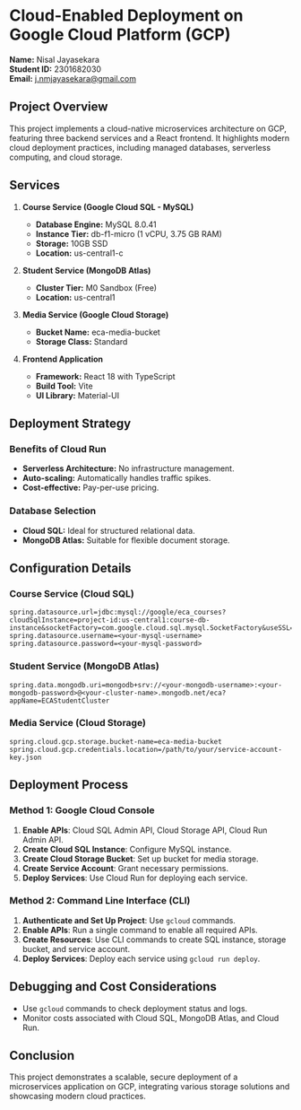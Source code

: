 

# Cloud-Enabled Deployment on Google Cloud Platform (GCP)

**Name:** Nisal Jayasekara  
**Student ID:** 2301682030  
**Email:** j.nmjayasekara@gmail.com 


## Project Overview

This project implements a cloud-native microservices architecture on GCP, featuring three backend services and a React frontend. It highlights modern cloud deployment practices, including managed databases, serverless computing, and cloud storage.

## Services

1. **Course Service (Google Cloud SQL - MySQL)**
   - **Database Engine:** MySQL 8.0.41
   - **Instance Tier:** db-f1-micro (1 vCPU, 3.75 GB RAM)
   - **Storage:** 10GB SSD
   - **Location:** us-central1-c

2. **Student Service (MongoDB Atlas)**
   - **Cluster Tier:** M0 Sandbox (Free)
   - **Location:** us-central1

3. **Media Service (Google Cloud Storage)**
   - **Bucket Name:** eca-media-bucket
   - **Storage Class:** Standard

4. **Frontend Application**
   - **Framework:** React 18 with TypeScript
   - **Build Tool:** Vite
   - **UI Library:** Material-UI

## Deployment Strategy

### Benefits of Cloud Run
- **Serverless Architecture:** No infrastructure management.
- **Auto-scaling:** Automatically handles traffic spikes.
- **Cost-effective:** Pay-per-use pricing.

### Database Selection
- **Cloud SQL:** Ideal for structured relational data.
- **MongoDB Atlas:** Suitable for flexible document storage.

## Configuration Details

### Course Service (Cloud SQL)
```properties
spring.datasource.url=jdbc:mysql://google/eca_courses?cloudSqlInstance=project-id:us-central1:course-db-instance&socketFactory=com.google.cloud.sql.mysql.SocketFactory&useSSL=false
spring.datasource.username=<your-mysql-username>
spring.datasource.password=<your-mysql-password>
```

### Student Service (MongoDB Atlas)
```properties
spring.data.mongodb.uri=mongodb+srv://<your-mongodb-username>:<your-mongodb-password>@<your-cluster-name>.mongodb.net/eca?appName=ECAStudentCluster
```

### Media Service (Cloud Storage)
```properties
spring.cloud.gcp.storage.bucket-name=eca-media-bucket
spring.cloud.gcp.credentials.location=/path/to/your/service-account-key.json
```

## Deployment Process

### Method 1: Google Cloud Console
1. **Enable APIs**: Cloud SQL Admin API, Cloud Storage API, Cloud Run Admin API.
2. **Create Cloud SQL Instance**: Configure MySQL instance.
3. **Create Cloud Storage Bucket**: Set up bucket for media storage.
4. **Create Service Account**: Grant necessary permissions.
5. **Deploy Services**: Use Cloud Run for deploying each service.

### Method 2: Command Line Interface (CLI)
1. **Authenticate and Set Up Project**: Use `gcloud` commands.
2. **Enable APIs**: Run a single command to enable all required APIs.
3. **Create Resources**: Use CLI commands to create SQL instance, storage bucket, and service account.
4. **Deploy Services**: Deploy each service using `gcloud run deploy`.

## Debugging and Cost Considerations
- Use `gcloud` commands to check deployment status and logs.
- Monitor costs associated with Cloud SQL, MongoDB Atlas, and Cloud Run.

## Conclusion
This project demonstrates a scalable, secure deployment of a microservices application on GCP, integrating various storage solutions and showcasing modern cloud practices.
